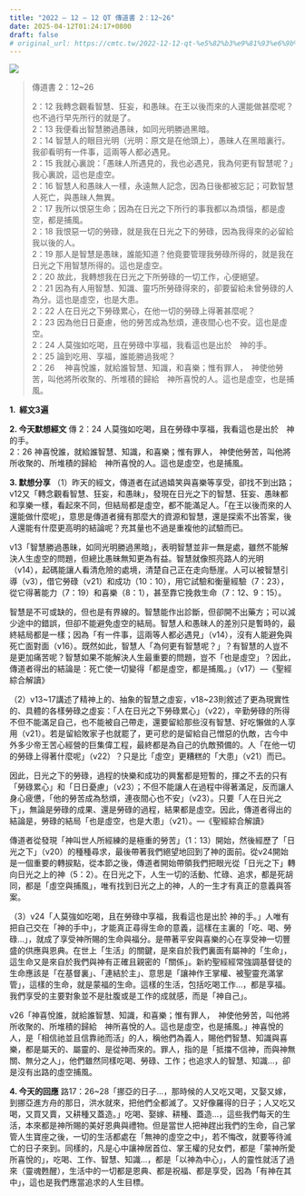 ```yaml
---
title: "2022 – 12 – 12 QT 傳道書 2：12~26"
date: 2025-04-12T01:24:17+0800
draft: false
# original_url: https://cmtc.tw/2022-12-12-qt-%e5%82%b3%e9%81%93%e6%9b%b8-2%ef%bc%9a1226
---
```


![](/images/qt.jpg)
> 傳道書 2：12\~26
>
> 2：12 我轉念觀看智慧、狂妄，和愚昧。在王以後而來的人還能做甚麼呢？也不過行早先所行的就是了。  
> 2：13 我便看出智慧勝過愚昧，如同光明勝過黑暗。  
> 2：14 智慧人的眼目光明（光明：原文是在他頭上），愚昧人在黑暗裏行。我卻看明有一件事，這兩等人都必遇見。  
> 2：15 我就心裏說：「愚昧人所遇見的，我也必遇見，我為何更有智慧呢？」我心裏說，這也是虛空。  
> 2：16 智慧人和愚昧人一樣，永遠無人記念，因為日後都被忘記；可歎智慧人死亡，與愚昧人無異。  
> 2：17 我所以恨惡生命；因為在日光之下所行的事我都以為煩惱，都是虛空，都是捕風。  
> 2：18 我恨惡一切的勞碌，就是我在日光之下的勞碌，因為我得來的必留給我以後的人。  
> 2：19 那人是智慧是愚昧，誰能知道？他竟要管理我勞碌所得的，就是我在日光之下用智慧所得的。這也是虛空。  
> 2：20 故此，我轉想我在日光之下所勞碌的一切工作，心便絕望。  
> 2：21 因為有人用智慧、知識、靈巧所勞碌得來的，卻要留給未曾勞碌的人為分。這也是虛空，也是大患。  
> 2：22 人在日光之下勞碌累心，在他一切的勞碌上得著甚麼呢？  
> 2：23 因為他日日憂慮，他的勞苦成為愁煩，連夜間心也不安。這也是虛空。  
> 2：24 人莫強如吃喝，且在勞碌中享福，我看這也是出於　神的手。  
> 2：25 論到吃用、享福，誰能勝過我呢？  
> 2：26 　神喜悅誰，就給誰智慧、知識，和喜樂；惟有罪人，　神使他勞苦，叫他將所收聚的、所堆積的歸給　神所喜悅的人。這也是虛空，也是捕風。

**1.  經文3遍**

**2. 今天默想經文**
傳 2：24 人莫強如吃喝，且在勞碌中享福，我看這也是出於　神的手。  
2：26 神喜悅誰，就給誰智慧、知識，和喜樂；惟有罪人， 神使他勞苦，叫他將所收聚的、所堆積的歸給　神所喜悅的人。這也是虛空，也是捕風。

**3. 默想分享**
（1）昨天的經文，傳道者在試過嬉笑與喜樂等享受，卻找不到出路；v12又「轉念觀看智慧、狂妄，和愚昧」，發現在日光之下的智慧、狂妄、愚昧都和享樂一樣，看起來不同，但結局都是虛空，都不能滿足人。「在王以後而來的人還能做什麼呢」，意思是傳道者擁有那麼大的資源和智慧，還是探索不出答案，後人還能有什麼更高明的結論呢？充其量也不過是重複他的試驗而已。

v13「智慧勝過愚昧，如同光明勝過黑暗」，表明智慧並非一無是處，雖然不能解決人生虛空的問題，但總比愚昧無知更為有益。智慧就像照亮路人的光明（v14），起碼能讓人看清危險的處境，清楚自己正在走向懸崖。人可以被智慧引導（v3），借它勞碌（v21）和成功（10：10），用它試驗和衡量經驗（7：23），從它得著能力（7：19）和喜樂（8：1），甚至靠它挽救生命（7：12、9：15）。

智慧是不可或缺的，但也是有界線的。智慧能作出診斷，但卻開不出藥方；可以減少途中的錯誤，但卻不能避免虛空的結局。智慧人和愚昧人的差別只是暫時的，最終結局都是一樣；因為「有一件事，這兩等人都必遇見」（v14），沒有人能避免與死亡面對面（v16）。既然如此，智慧人「為何更有智慧呢？」？有智慧的人豈不是更加痛苦呢？智慧如果不能解決人生最重要的問題，豈不「也是虛空」？因此，傳道者得出的結論是：死亡使一切變得「都是虛空，都是捕風。」（v17）—《聖經綜合解讀》

（2）v13\~17講述了精神上的、抽象的智慧之虛妄，v18\~23則敘述了更為現實性的、具體的各樣勞碌之虛妄：「人在日光之下勞碌累心」（v22），辛勤勞碌的所得不但不能滿足自己，也不能被自己帶走，還要留給那些沒有智慧、好吃懶做的人享用（v21）。若是留給敗家子也就罷了，更可悲的是留給自己憎惡的仇敵，古今中外多少帝王苦心經營的巨集偉工程，最終都是為自己的仇敵預備的。人「在他一切的勞碌上得著什麼呢」（v22）？只是比「虛空」更糟糕的「大患」（v21）而已。

因此，日光之下的勞碌，過程的快樂和成功的興奮都是短暫的，揮之不去的只有「勞碌累心」和「日日憂慮」（v23）；不但不能讓人在過程中得著滿足，反而讓人身心疲憊，「他的勞苦成為愁煩，連夜間心也不安」（v23）。只要「人在日光之下」，無論是勞碌的成果、還是勞碌的過程，結果都是虛空。因此，傳道者得出的結論是，勞碌的結局「也是虛空，也是大患」（v21）。—《聖經綜合解讀》

傳道者從發現「神叫世人所經練的是極重的勞苦」（1：13）開始，然後經歷了「日光之下」（v20）的種種尋求，最後帶著我們絕望地回到了神的面前。從v24開始是一個重要的轉捩點，從本節之後，傳道者開始帶領我們把眼光從「日光之下」轉向日光之上的神（5：2）。在日光之下，人生一切的活動、忙碌、追求，都是死胡同，都是「虛空與捕風」，唯有找到日光之上的神，人的一生才有真正的意義與答案。

（3）v24「人莫強如吃喝，且在勞碌中享福，我看這也是出於 神的手。」人唯有把自己交在「神的手中」，才能真正尋得生命的意義，這樣在主裏的「吃、喝、勞碌…」，就成了享受神所賜的生命與福分。是帶著平安與喜樂的心在享受神一切豐盛的供應與恩典。在世上「生活」的關鍵，是來自於我們裏面有屬神的「生命」，這生命又是來自於我們與神有正確且親密的「關係」。新約聖經經常強調基督徒的生命應該是「在基督裏」、「連結於主」、意思是「讓神作王掌權、被聖靈充滿掌管」，這樣的生命，就是蒙福的生命。這樣的生活，包括吃喝工作…，都是享福。我們享受的主要對象並不是肚腹或是工作的成就感，而是「神自己」。

v26「神喜悅誰，就給誰智慧、知識，和喜樂；惟有罪人，　神使他勞苦，叫他將所收聚的、所堆積的歸給　神所喜悅的人。這也是虛空，也是捕風。」神喜悅的人，是「相信祂並且信靠祂而活」的人，稱他們為義人，賜他們智慧、知識與喜樂，都是屬天的、屬靈的、是從神而來的。罪人，指的是「抵擋不信神，而與神無關、無分之人」，他們雖然同樣吃喝、勞碌、工作；也追求人的智慧、知識…，卻是沒有出路的虛空捕風。

**4. 今天的回應**
路17：26\~28「挪亞的日子…，那時候的人又吃又喝，又娶又嫁，到挪亞進方舟的那日，洪水就來，把他們全都滅了。又好像羅得的日子；人又吃又喝，又買又賣，又耕種又蓋造。」吃喝、娶嫁、耕種、蓋造…，這些我們每天的生活，本來都是神所賜的美好恩典與禮物。但是當世人把神趕出我們的生命，自己掌管人生寶座之後，一切的生活都處在「無神的虛空之中」，若不悔改，就要等待滅亡的日子來到。同樣的，凡是心中讓神居首位、掌王權的兒女們，都是「蒙神所愛所喜悅的」，吃喝、工作、智慧、知識…，都是「以神為中心」，人的靈性就活了過來（靈魂甦醒），生活中的一切都是恩典、都是祝福、都是享受，因為「有神在其中」，這也是我們應當追求的人生目標。
